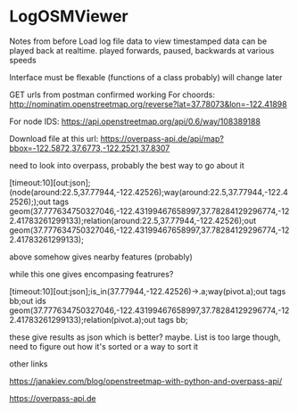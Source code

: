 # LogOSMViewer
Notes from before
Load log file data to view timestamped data
can be played back at realtime. played forwards, paused, backwards at various speeds

Interface must be flexable (functions of a class probably) will change later

GET urls from postman confirmed working
For choords:
http://nominatim.openstreetmap.org/reverse?lat=37.78073&lon=-122.41898

For node IDS:
https://api.openstreetmap.org/api/0.6/way/108389188

Download file at this url:
https://overpass-api.de/api/map?bbox=-122.5872,37.6773,-122.2521,37.8307


need to look into overpass, probably the best way to go about it


[timeout:10][out:json];(node(around:22.5,37.77944,-122.42526);way(around:22.5,37.77944,-122.42526););out tags geom(37.777634750327046,-122.43199467658997,37.78284129296774,-122.41783261299133);relation(around:22.5,37.77944,-122.42526);out geom(37.777634750327046,-122.43199467658997,37.78284129296774,-122.41783261299133);

above somehow gives nearby features (probably)

while this one gives encompasing featrures?

[timeout:10][out:json];is_in(37.77944,-122.42526)->.a;way(pivot.a);out tags bb;out ids geom(37.777634750327046,-122.43199467658997,37.78284129296774,-122.41783261299133);relation(pivot.a);out tags bb;

these give results as json which is better? maybe. List is too large though, need to figure out how it's sorted or a way to sort it

other links

https://janakiev.com/blog/openstreetmap-with-python-and-overpass-api/

https://overpass-api.de